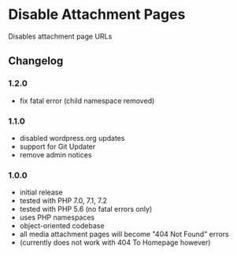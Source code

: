 # Disable Attachment Pages

Disables attachment page URLs

## Changelog

### 1.2.0
- fix fatal error (child namespace removed)

### 1.1.0
- disabled wordpress.org updates
- support for Git Updater
- remove admin notices

### 1.0.0
- initial release
- tested with PHP 7.0, 7.1, 7.2
- tested with PHP 5.6 (no fatal errors only)
- uses PHP namespaces
- object-oriented codebase
- all media attachment pages will become "404 Not Found" errors
- (currently does not work with 404 To Homepage however)
